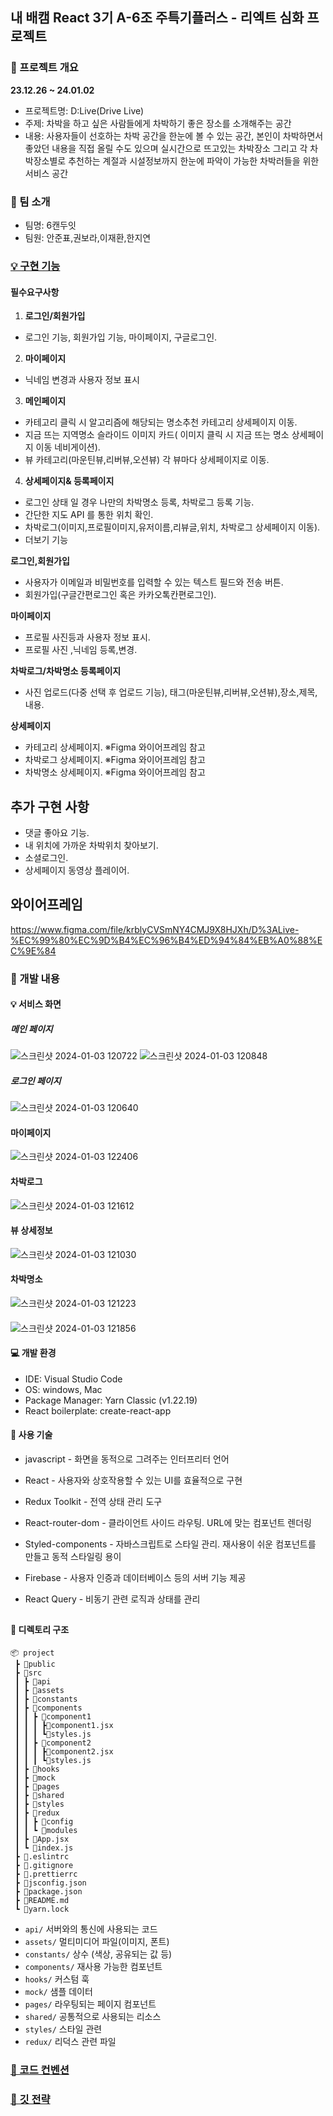 ## 내 배캠 React 3기 A-6조  주특기플러스 - 리엑트 심화 프로젝트 

### 📢 프로젝트 개요

**23.12.26 ~ 24.01.02**

- 프로젝트명: D:Live(Drive Live)
- 주제: 차박을 하고 싶은 사람들에게 차박하기 좋은 장소를 소개해주는 공간
- 내용: 사용자들이 선호하는 차박 공간을 한눈에 볼 수 있는 공간, 본인이 차박하면서 좋았던 내용을 직접 올릴 수도 있으며 실시간으로 뜨고있는 차박장소 그리고 각 차박장소별로 추천하는 계절과 시설정보까지 한눈에 파악이 가능한 차박러들을 위한 서비스 공간 

###  👥 팀 소개

- 팀명: 6캔두잇
- 팀원: 안준표,권보라,이재환,한지연
 

### [💡 구현 기능](https://github.com/scseong/motitube/wiki/%EA%B8%B0%EB%8A%A5-%EB%AA%A9%EB%A1%9D#%ED%95%84%EC%88%98%EC%9A%94%EA%B5%AC%EC%82%AC%ED%95%AD)

#### 필수요구사항

1. **로그인/회원가입**
  - 로그인 기능, 회원가입 기능, 마이페이지, 구글로그인.
 
2. **마이페이지**
- 닉네임 변경과 사용자 정보 표시
  
3. **메인페이지**
- 카테고리 클릭 시 알고리즘에 해당되는 명소추천 카테고리 상세페이지 이동.
- 지금 뜨는 지역명소 슬라이드 이미지 카드( 이미지 클릭 시 지금 뜨는 명소 상세페이지 이동 네비게이션).
- 뷰 카테고리(마운틴뷰,리버뷰,오션뷰) 각 뷰마다 상세페이지로 이동.
  
4. **상세페이지& 등록페이지**
- 로그인 상태 일 경우 나만의 차박명소 등록, 차박로그 등록 기능.
- 간단한 지도 API 를 통한 위치 확인.
- 차박로그(이미지,프로필이미지,유저이름,리뷰글,위치, 차박로그 상세페이지 이동).
- 더보기 기능

**로그인,회원가입**
- 사용자가 이메일과 비밀번호를 입력할 수 있는 텍스트 필드와 전송 버튼.
- 회원가입(구글간편로그인 혹은 카카오톡칸편로그인).


**마이페이지**
- 프로필 사진등과 사용자 정보 표시.
- 프로필 사진 ,닉네임 등록,변경.

**차박로그/차박명소 등록페이지**
- 사진 업로드(다중 선택 후 업로드 기능),  태그(마운틴뷰,리버뷰,오션뷰),장소,제목,내용.

**상세페이지**
- 카테고리 상세페이지.  ※Figma 와이어프레임 참고
- 차박로그 상세페이지.  ※Figma 와이어프레임 참고
- 차박명소 상세페이지.  ※Figma 와이어프레임 참고

## 추가 구현 사항

- 댓글 좋아요 기능.
- 내 위치에 가까운 차박위치 찾아보기.
- 소셜로그인.
- 상세페이지 동영상 플레이어.

## 와이어프레임

https://www.figma.com/file/krblyCVSmNY4CMJ9X8HJXh/D%3ALive-%EC%99%80%EC%9D%B4%EC%96%B4%ED%94%84%EB%A0%88%EC%9E%84

### 🚩 개발 내용

#### 💡 서비스 화면
##### 메인 페이지
 ![스크린샷 2024-01-03 120722](https://github.com/nbc-6candoit/react-dlive/assets/117058056/873a3bb4-2e0e-4853-9ee3-f6cc24e8c330)
![스크린샷 2024-01-03 120848](https://github.com/nbc-6candoit/react-dlive/assets/117058056/6bb0e8dc-ea01-4be7-a7d8-3c85ad8d2afd)
 
##### 로그인 페이지
![스크린샷 2024-01-03 120640](https://github.com/nbc-6candoit/react-dlive/assets/117058056/094516fc-39e9-4d9f-9573-8b492e4b9d49)

#### 마이페이지
![스크린샷 2024-01-03 122406](https://github.com/nbc-6candoit/react-dlive/assets/117058056/52e7cbbd-cd17-452d-90bf-14a686caf7d0)

#### 차박로그
![스크린샷 2024-01-03 121612](https://github.com/nbc-6candoit/react-dlive/assets/117058056/75fb42bf-861a-49f0-9c6e-d3b6fba8b4a0)

#### 뷰 상세정보
![스크린샷 2024-01-03 121030](https://github.com/nbc-6candoit/react-dlive/assets/117058056/3cbaec9f-4a1a-4ef8-9cf1-a8d719200c43)

#### 차박명소
![스크린샷 2024-01-03 121223](https://github.com/nbc-6candoit/react-dlive/assets/117058056/a382fece-68a8-44a1-bd51-14b0e938f0f9)

####
![스크린샷 2024-01-03 121856](https://github.com/nbc-6candoit/react-dlive/assets/117058056/e8b2ba1a-ac7a-4ab7-9ea9-551e8cbcdd74)

#### 💻 개발 환경
- IDE: Visual Studio Code
- OS: windows, Mac
- Package Manager: Yarn Classic (v1.22.19)
- React boilerplate: create-react-app

#### 📌 사용 기술
- javascript - 화면을 동적으로 그려주는 인터프리터 언어 
- React - 사용자와 상호작용할 수 있는 UI를 효율적으로 구현
- Redux Toolkit - 전역 상태 관리 도구
- React-router-dom - 클라이언트 사이드 라우팅. URL에 맞는 컴포넌트 렌더링
- Styled-components - 자바스크립트로 스타일 관리. 재사용이 쉬운 컴포넌트를 만들고 동적 스타일링 용이
- Firebase - 사용자 인증과 데이터베이스 등의 서버 기능 제공
- React Query - 비동기 관련 로직과 상태를 관리

  ##

#### 📂 디렉토리 구조
```
📦 project
 ┣ 📂public
 ┣ 📂src
 ┃ ┣ 📂api
 ┃ ┣ 📂assets
 ┃ ┣ 📂constants
 ┃ ┣ 📂components
 ┃ ┃ ┣ 📂component1
 ┃ ┃ ┃ ┣📜component1.jsx
 ┃ ┃ ┃ ┗📜styles.js
 ┃ ┃ ┣ 📂component2
 ┃ ┃ ┃ ┣📜component2.jsx
 ┃ ┃ ┃ ┗📜styles.js
 ┃ ┣ 📂hooks
 ┃ ┣ 📂mock
 ┃ ┣ 📂pages
 ┃ ┣ 📂shared
 ┃ ┣ 📂styles
 ┃ ┣ 📂redux
 ┃ ┃ ┣ 📂config
 ┃ ┃ ┗ 📂modules
 ┃ ┣ 📜App.jsx
 ┃ ┗ 📜index.js
 ┣ 📜.eslintrc
 ┣ 📜.gitignore
 ┣ 📜.prettierrc
 ┣ 📜jsconfig.json
 ┣ 📜package.json
 ┣ 📜README.md
 ┗ 📜yarn.lock
```

- `api/` 서버와의 통신에 사용되는 코드
- `assets/` 멀티미디어 파일(이미지, 폰트)
- `constants/` 상수 (색상, 공유되는 값 등)
- `components/` 재사용 가능한 컴포넌트
- `hooks/` 커스텀 훅
- `mock/` 샘플 데이터
- `pages/` 라우팅되는 페이지 컴포넌트
- `shared/` 공통적으로 사용되는 리소스
- `styles/` 스타일 관련
- `redux/` 리덕스 관련 파일



### [📃 코드 컨벤션](https://github.com/dkswn/D-Live/wiki/%EC%BD%94%EB%93%9C-%EC%BB%A8%EB%B2%A4%EC%85%98)

### [🚥 깃 전략](https://github.com/dkswn/D-Live/wiki/%EA%B9%83-%EC%A0%84%EB%9E%B5)

